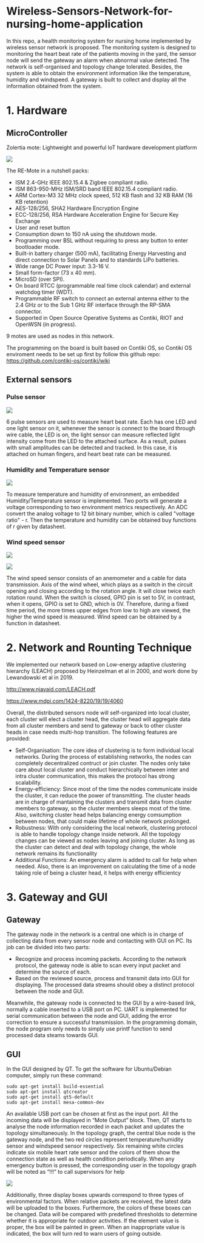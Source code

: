 # Wireless-Sensors-Network-for-nursing-home-application

In this repo, a health monitoring system for
nursing home implemented by wireless sensor network is
proposed. The monitoring system is designed to monitoring the
heart beat rate of the patients moving in the yard, the sensor
node will send the gateway an alarm when abnormal value
detected. The network is self-organised and topology change
tolerated. Besides, the system is able to obtain the environment
information like the temperature, humidity and windspeed. A
gateway is built to collect and display all the information
obtained from the system.

# 1. Hardware

## MicroController

Zolertia mote: Lightweight and powerful IoT hardware development platform

![](20230216135514.png)  

The RE-Mote in a nutshell packs:

* ISM 2.4-GHz IEEE 802.15.4 & Zigbee compliant radio.
* ISM 863-950-MHz ISM/SRD band IEEE 802.15.4 compliant radio.
* ARM Cortex-M3 32 MHz clock speed, 512 KB flash and 32 KB RAM (16 KB retention)
* AES-128/256, SHA2 Hardware Encryption Engine
* ECC-128/256, RSA Hardware Acceleration Engine for Secure Key Exchange
* User and reset button
* Consumption down to 150 nA using the shutdown mode.
* Programming over BSL without requiring to press any button to enter bootloader mode.
* Built-in battery charger (500 mA), facilitating Energy Harvesting and direct connection to Solar Panels and to standards LiPo batteries.
* Wide range DC Power input: 3.3-16 V.
* Small form-factor (73 x 40 mm).
* MicroSD (over SPI).
* On board RTCC (programmable real time clock calendar) and external watchdog timer (WDT).
* Programmable RF switch to connect an external antenna either to the 2.4 GHz or to the Sub 1 GHz RF interface through the RP-SMA connector.
* Supported in Open Source Operative Systems as Contiki, RIOT and OpenWSN (in progress).

9 motes are used as nodes in this network. 

The programming on the board is built based on Contiki OS, so Contiki OS enviroment needs to be set up first by follow this github repo:
https://github.com/contiki-os/contiki/wiki
## External sensors

### Pulse sensor
![](20230216155951.png)  

6 pulse sensors are used to measure heart beat rate. Each has one LED and one light sensor on it, whenever the sensor is connect to the board through wire cable, the LED is on, the light sensor can measure reflected light intensity come from the LED to the attached surface. As a result, pulses with small amplitudes can be detected and tracked. In this case, it is attached on human fingers, and heart beat rate can be measured.



### Humidity and Temperature sensor

![](20230216160252.png)  

To measure temperature and humidity of environment, an embedded Humidity/Temperature sensor is implemented. 
Two ports will generate a voltage corresponding to two environment metrics respectively. An ADC convert the analog voltage to 12 bit binary number, which is called "voltage ratio" - r. Then the temperature and humidity can be obtained buy functions of r given by datasheet.

### Wind speed sensor

![](20230216185621.png)  

![](20230216185746.png)  

The wind speed sensor consists of an anemometer and a cable for data transmission. 
Axis of the wind wheel, which plays as a switch in the circuit opening and closing according to the rotation angle. It will close twice each rotation round. When the switch is closed, GPIO pin is set to 5V, in contrast, when it opens, GPIO is set to GND, which is 0V.
Therefore, during a fixed time period, the more times upper edges from low to high are viewed, the higher the wind speed is measured. Wind speed can be obtained by a function in datasheet.

# 2. Network and Rounting Technique

We implemented our network based on Low-energy adaptive clustering hierarchy (LEACH) proposed by Heinzelman et al in 2000, and work done by Lewandowski et al in 2019.

http://www.njavaid.com/LEACH.pdf

https://www.mdpi.com/1424-8220/19/19/4060 

Overall, the distributed sensors node will self-organized into local cluster, each cluster will elect a cluster head, the cluster head will aggregate data from all cluster members and send to gateway or back to other cluster heads in case needs multi-hop transition.
The following features are provided:
* Self-Organisation:  The core idea of clustering is to form individual local networks. During the process of establishing networks, the nodes can completely decentralized contruct or join cluster. The nodes only take care about local cluster and conduct hierarchically between inter and intra cluster communication, this makes the protocol has strong scalability. 
* Energy-efficiency: Since most of the time the nodes communicate inside the cluster, it can reduce the power of transmitting. The cluster heads are in charge of mantaining the clusters and transmit data from cluster members to gateway, so the cluster members sleeps most of the time. Also, switching cluster head helps balancing energy comsumption between nodes, that could make lifetime of whole network prolonged.
* Robustness: With only considering the local network, clustering protocol is able to handle topology change inside network. All the topology changes can be viewed as nodes leaving and joining cluster. As long as the cluster can detect and deal with topology change, the whole network remains its functionality 
* Additional Functions: An emergency alarm is added to call for help when needed. Also, there is an improvement on calculating the time of a node taking role of being a cluster head, it helps with energy efficientcy


# 3. Gateway and GUI

## Gateway
The gateway node in the network is a central one which is
in charge of collecting data from every sensor node and
contacting with GUI on PC. Its job can be divided into two
parts:
* Recognize and process incoming packets. According to
the network protocol, the gateway node is able to scan
every input packet and determine the source of each.
* Based on the reviewed source, process and transmit data
into GUI for displaying. The processed data streams
should obey a distinct protocol between the node and
GUI.

Meanwhile, the gateway node is connected to the GUI by
a wire-based link, normally a cable inserted to a USB port on
PC. UART is implemented for serial communication between
the node and GUI, adding the error correction to ensure a
successful transmission. In the programming domain, the
node program only needs to simply use printf function to send
processed data steams towards GUI.
 ## GUI

In the GUI designed by QT. To get the software for Ubuntu/Debian computer, simply run these command:

```
sudo apt-get install build-essential
sudo apt-get install qtcreator
sudo apt-get install qt5-default
sudo apt-get install mesa-common-dev
```
An available USB port can be
chosen at first as the input port. All the incoming data will be
displayed in “Mote Output” block. Then, QT starts to analyse
the node information recorded in each packet and updates the
topology simultaneously. In the topology graph, the central
blue node is the gateway node, and the two red circles
represent temperature/humidity sensor and windspeed sensor
respectively. Six remaining white circles indicate six mobile
heart rate sensor and the colors of them show the connection
state as well as health condition periodically. When any
emergency button is pressed, the corresponding user in the topology graph will be noted as “!!!” to call supervisors for
help

![](20230217144407.png)  

Additionally, three display boxes upwards correspond to
three types of environmental factors. When relative packets
are received, the latest data will be uploaded to the boxes.
Furthermore, the colors of these boxes can be changed. Data
will be compared with predefined thresholds to determine
whether it is appropriate for outdoor activities. If the element
value is proper, the box will be painted in green. When an
inappropriate value is indicated, the box will turn red to warn
users of going outside.